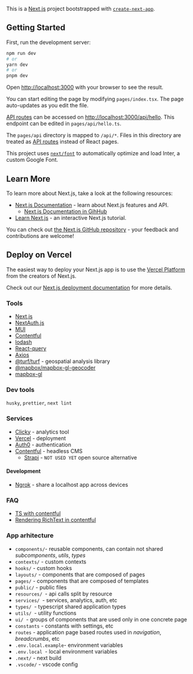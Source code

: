 This is a [Next.js](https://nextjs.org/) project bootstrapped with [`create-next-app`](https://github.com/vercel/next.js/tree/canary/packages/create-next-app).

## Getting Started

First, run the development server:

```bash
npm run dev
# or
yarn dev
# or
pnpm dev
```

Open [http://localhost:3000](http://localhost:3000) with your browser to see the result.

You can start editing the page by modifying `pages/index.tsx`. The page auto-updates as you edit the file.

[API routes](https://nextjs.org/docs/api-routes/introduction) can be accessed on [http://localhost:3000/api/hello](http://localhost:3000/api/hello). This endpoint can be edited in `pages/api/hello.ts`.

The `pages/api` directory is mapped to `/api/*`. Files in this directory are treated as [API routes](https://nextjs.org/docs/api-routes/introduction) instead of React pages.

This project uses [`next/font`](https://nextjs.org/docs/basic-features/font-optimization) to automatically optimize and load Inter, a custom Google Font.

## Learn More

To learn more about Next.js, take a look at the following resources:

- [Next.js Documentation](https://nextjs.org/docs) - learn about Next.js features and API.
  - [Next.js Documentation in GihHub](https://github.com/vercel/next.js/tree/canary/docs)
- [Learn Next.js](https://nextjs.org/learn) - an interactive Next.js tutorial.

You can check out [the Next.js GitHub repository](https://github.com/vercel/next.js/) - your feedback and contributions are welcome!

## Deploy on Vercel

The easiest way to deploy your Next.js app is to use the [Vercel Platform](https://vercel.com/new?utm_medium=default-template&filter=next.js&utm_source=create-next-app&utm_campaign=create-next-app-readme) from the creators of Next.js.

Check out our [Next.js deployment documentation](https://nextjs.org/docs/deployment) for more details.

### Tools

- [Next.js](https://vercel.com/solutions/nextjs)
- [NextAuth.js](https://next-auth.js.org/)
- [MUI](https://mui.com/)
- [Contentful](https://www.npmjs.com/package/contentful)
- [lodash](https://lodash.com/)
- [React-query](https://tanstack.com/query)
- [Axios](https://axios-http.com/docs/intro)
- [@turf/turf](https://turfjs.org/) - geospatial analysis library
- [@mapbox/mapbox-gl-geocoder](https://github.com/mapbox/mapbox-gl-geocoder)
- [mapbox-gl](https://www.npmjs.com/package/mapbox-gl)

### Dev tools

`husky`, `prettier`, `next lint`

### Services

- [Clicky](https://clicky.com/) - analytics tool
- [Vercel](https://vercel.com/) - deployment
- [Auth0](https://auth0.com/) - authentication
- [Contentful](https://www.contentful.com/) - headless CMS
  - [Strapi](https://strapi.io/features) - `NOT USED YET` open source alternative

#### Development

- [Ngrok](ngrok.com) - share a localhost app across devices

### FAQ

- [TS with contentful](https://www.contentful.com/developers/docs/javascript/tutorials/typescript-in-javascript-client-library/)
- [Rendering RichText in contentful](https://www.contentful.com/developers/docs/javascript/tutorials/rendering-contentful-rich-text-with-javascript/)

### App arhitecture

- `components/`- reusable components, can contain not shared _subcomponents_, _utils_, _types_
- `contexts/` - custom contexts
- `hooks/` - custom hooks
- `layouts/` - components that are composed of pages
- `pages/` - components that are composed of templates
- `public/` - public files
- `resources/ `- api calls split by resource
- `services/ `- services, analytics, auth, etc
- `types/ `- typescript shared application types
- `utils/ `- utility functions
- `ui/ `- groups of components that are used only in one concrete page
- `constants` - constants with settings, etc
- `routes` - application page based routes used in _navigation_, _breadcrumbs_, etc
- `.env.local.example`- environment variables
- `.env.local `- local environment variables
- `.next/` - next build
- `.vscode/` - vscode config
